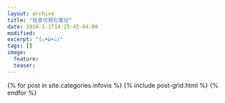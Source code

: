 ```yaml
---
layout: archive
title: "信息可视化笔记"
date: 2018-1-1T14:25:45-04:00
modified:
excerpt: "(๑•̀ω•́๑)"
tags: []
image: 
  feature:
  teaser:
---
```



<div class="tiles">
{% for post in site.categories.infovis %}
  {% include post-grid.html %}
{% endfor %}
</div><!-- /.tiles 把所有categories 有 infovis 的列出来-->